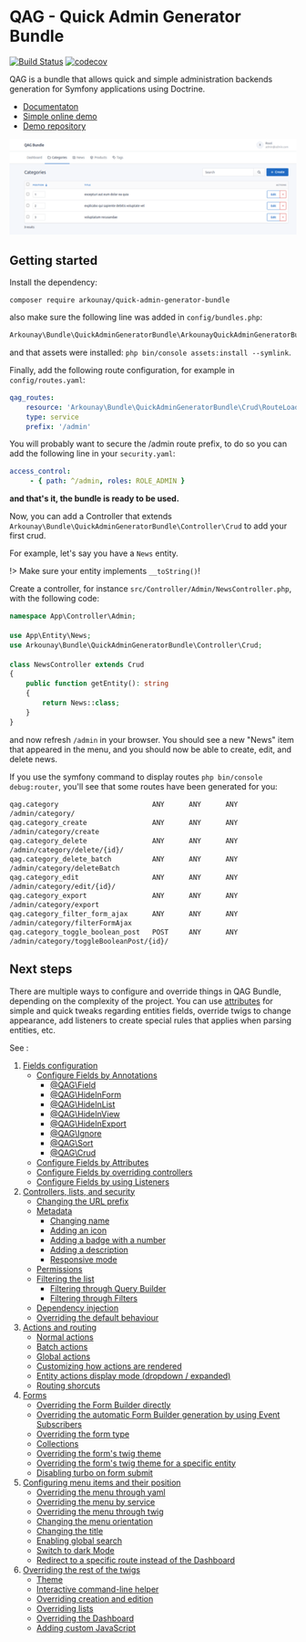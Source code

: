 # QAG - Quick Admin Generator Bundle

[![Build Status](https://travis-ci.org/Arkounay/QuickAdminGeneratorBundle.svg?branch=master)](https://travis-ci.org/Arkounay/QuickAdminGeneratorBundle) [![codecov](https://codecov.io/gh/Arkounay/QuickAdminGeneratorBundle/branch/master/graph/badge.svg?token=8HOIPA6PMI)](https://codecov.io/gh/Arkounay/QuickAdminGeneratorBundle)

QAG is a bundle that allows quick and simple administration backends generation for Symfony applications using Doctrine.

- [Documentaton](https://arkounay.github.io/QuickAdminGeneratorBundle/#/)
- [Simple online demo](https://qag-demo.outerark.com/) 
- [Demo repository](https://github.com/Arkounay/qag-demo)

![Quick Admin Generator Preview](https://raw.githubusercontent.com/Arkounay/QuickAdminGeneratorBundle/master/docs/images/menu-horizontal.png)

## Getting started

Install the dependency:

```
composer require arkounay/quick-admin-generator-bundle
```

also make sure the following line was added in `config/bundles.php`:

```php
Arkounay\Bundle\QuickAdminGeneratorBundle\ArkounayQuickAdminGeneratorBundle::class => ['all' => true],
```

and that assets were installed: `php bin/console assets:install --symlink`.


Finally, add the following route configuration, for example in `config/routes.yaml`:

```yaml
qag_routes:
    resource: 'Arkounay\Bundle\QuickAdminGeneratorBundle\Crud\RouteLoader'
    type: service
    prefix: '/admin'
```

You will probably want to secure the /admin route prefix, to do so you can add the following line in your `security.yaml`:

```yaml
access_control:
     - { path: ^/admin, roles: ROLE_ADMIN }
```

**and that's it, the bundle is ready to be used.**

Now, you can add a Controller that extends `Arkounay\Bundle\QuickAdminGeneratorBundle\Controller\Crud` to add your first crud.

For example, let's say you have a `News` entity.

!> Make sure your entity implements `__toString()`!

Create a controller, for instance `src/Controller/Admin/NewsController.php`, with the following code:

```php
namespace App\Controller\Admin;

use App\Entity\News;
use Arkounay\Bundle\QuickAdminGeneratorBundle\Controller\Crud;

class NewsController extends Crud
{
    public function getEntity(): string
    {
        return News::class;
    }
}
```
    
and now refresh `/admin` in your browser. You should see a new "News" item that appeared in the menu, and you should now be able to create, edit, and delete news.

If you use the symfony command to display routes `php bin/console debug:router`, you'll see that some routes have been generated for you:
```
qag.category                       ANY      ANY      ANY    /admin/category/                  
qag.category_create                ANY      ANY      ANY    /admin/category/create            
qag.category_delete                ANY      ANY      ANY    /admin/category/delete/{id}/      
qag.category_delete_batch          ANY      ANY      ANY    /admin/category/deleteBatch      
qag.category_edit                  ANY      ANY      ANY    /admin/category/edit/{id}/        
qag.category_export                ANY      ANY      ANY    /admin/category/export
qag.category_filter_form_ajax      ANY      ANY      ANY    /admin/category/filterFormAjax
qag.category_toggle_boolean_post   POST     ANY      ANY    /admin/category/toggleBooleanPost/{id}/
```

## Next steps

There are multiple ways to configure and override things in QAG Bundle, depending on the complexity of the project.
You can use [attributes](Fields.md#configure-fields-by-annotations) for simple and quick tweaks regarding entities fields, override twigs to change appearance, add listeners to create special rules that applies when parsing entities, etc.

See :
1) [Fields configuration](Fields.md)
    * [Configure Fields by Annotations](Fields.md#configure-fields-by-annotations)
      - [@QAG\Field](Fields.md#qagfield)
      - [@QAG\HideInForm](Fields.md#qaghideinform)
      - [@QAG\HideInList](Fields.md#qaghideinlist)
      - [@QAG\HideInView](Fields.md#qaghideinview)
      - [@QAG\HideInExport](Fields.md#qaghideinexport)
      - [@QAG\Ignore](Fields.md#qagignore)
      - [@QAG\Sort](Fields.md#qagsort)
      - [@QAG\Crud](Fields.md#qagcrud)
    * [Configure Fields by Attributes](Fields.md#configure-fields-by-attributes)
    * [Configure Fields by overriding controllers](Fields.md#configure-fields-by-overriding-controllers)
    * [Configure Fields by using Listeners](Fields.md#configure-fields-by-using-listeners)
2) [Controllers, lists, and security](Controllers.md)
   * [Changing the URL prefix](Controllers.md#changing-the-url-prefix)
   * [Metadata](Controllers.md#metadata)
       + [Changing name](Controllers.md#changing-name)
       + [Adding an icon](Controllers.md#adding-an-icon)
       + [Adding a badge with a number](Controllers.md#adding-a-badge-with-a-number)
       + [Adding a description](Controllers.md#adding-a-description)
       + [Responsive mode](Controllers.md#responsive-mode)
   * [Permissions](Controllers.md#permissions)
   * [Filtering the list](Controllers.md#filtering-the-list)
       + [Filtering through Query Builder](Controllers.md#filtering-through-query-builder)
       + [Filtering through Filters](Controllers.md#filtering-through-filters)
   * [Dependency injection](Controllers.md#dependency-injection)
   * [Overriding the default behaviour](Controllers.md#overriding-the-default-behaviour)
3) [Actions and routing](Actions.md)
   - [Normal actions](Actions.md#normal-actions)
   - [Batch actions](Actions.md#batch-actions)
   - [Global actions](Actions.md#global-actions)
   - [Customizing how actions are rendered](Actions.md#customizing-how-actions-are-rendered)
   - [Entity actions display mode (dropdown / expanded)](Actions.md#entity-actions-display-mode-dropdown--expanded)
   - [Routing shorcuts](Actions.md#routing-shorcuts)
4) [Forms](Forms.md)
   * [Overriding the Form Builder directly](Forms.md#overriding-the-form-builder-directly)
   * [Overriding the automatic Form Builder generation by using Event Subscribers](Forms.md#overriding-the-automatic-form-builder-generation-by-using-event-subscribers)
   * [Overriding the form type](Forms.md#overriding-the-form-type)
   * [Collections](Forms.md#collections)
   * [Overriding the form's twig theme](Forms.md#overriding-the-form-s-twig-theme)
   * [Overriding the form's twig theme for a specific entity](Forms.md#overriding-the-form-s-twig-theme-for-a-specific-entity)
   * [Disabling turbo on form submit](Forms.md#disabling-turbo-on-form-submit)
5) [Configuring menu items and their position](Menu.md)
   * [Overriding the menu through yaml](Menu.md#overriding-the-menu-through-yaml)
   * [Overriding the menu by service](Menu.md#overriding-the-menu-by-service)
   * [Overriding the menu through twig](Menu.md#overriding-the-menu-through-twig)
   * [Changing the menu orientation](Menu.md#changing-the-menu-orientation)
   * [Changing the title](Menu.md#changing-the-title)
   * [Enabling global search](Menu.md#enabling-global-search)
   * [Switch to dark Mode](Menu.md#switch-to-dark-mode)
   * [Redirect to a specific route instead of the Dashboard](#redirect-to-a-specific-route-instead-of-the-dashboard)
6) [Overriding the rest of the twigs](Twig.md)
   * [Theme](Twig.md#theme)
   * [Interactive command-line helper](Twig.md#interactive-command-line-helper)
   * [Overriding creation and edition](Twig.md#overriding-creation-and-edition)
   * [Overriding lists](Twig.md#overriding-lists)
   * [Overriding the Dashboard](Twig.md#overriding-the-dashboard)
   * [Adding custom JavaScript](Twig.md#adding-custom-javascript)
